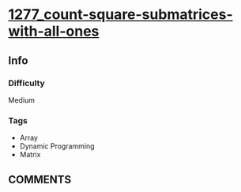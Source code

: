 # [1277_count-square-submatrices-with-all-ones](https://leetcode.com/problems/count-square-submatrices-with-all-ones)

## Info

### Difficulty

Medium

### Tags

- Array
- Dynamic Programming
- Matrix

## __COMMENTS__

> 

